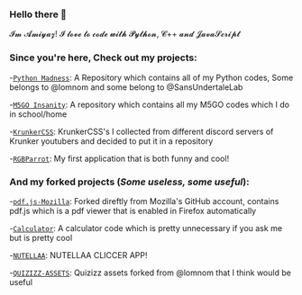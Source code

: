 ### Hello there 👋

𝓘𝓶 𝓐𝓶𝓲𝔂𝓪𝔃! 𝓘 𝓵𝓸𝓿𝓮 𝓽𝓸 𝓬𝓸𝓭𝓮 𝔀𝓲𝓽𝓱 𝓟𝔂𝓽𝓱𝓸𝓷, 𝓒++ 𝓪𝓷𝓭 𝓙𝓪𝓿𝓪𝓢𝓬𝓻𝓲𝓹𝓽

### Since you're here, Check out my projects:


-[`Python Madness`](https://github.com/AmazingGitHubLab/Python-Madness): A Repository which contains all of my Python codes, Some belongs to @lomnom and some belong to @SansUndertaleLab

-[`M5GO Insanity`](https://github.com/AmazingGitHubLab/M5GO-Insanity): A repository which contains all my M5GO codes which I do in school/home

-[`KrunkerCSS`](https://github.com/AmazingGitHubLab/KrunkerCSS): KrunkerCSS's I collected from different discord servers of Krunker youtubers and decided to put it in a repository

-[`RGBParrot`](https://github.com/AmazingGitHubLab/RGBParrot): My first application that is both funny and cool!

### And my forked projects (*Some useless, some useful*):
-[`pdf.js-Mozilla`](https://github.com/AmazingGitHubLab/pdf.js-Mozilla): Forked direftly from Mozilla's GitHub account, contains pdf.js which is a pdf viewer that is enabled in Firefox automatically

-[`Calculator`](https://github.com/AmazingGitHubLab/Calculator): A calculator code which is pretty unnecessary if you ask me but is pretty cool 

-[`NUTELLAA`](https://github.com/AmazingGitHubLab/NUTELLAA): NUTELLAA CLICCER APP!

-[`QUIZIZZ-ASSETS`](https://github.com/AmazingGitHubLab/QUIZIZZ-ASSETS): Quizizz assets forked from @lomnom that I think would be useful
